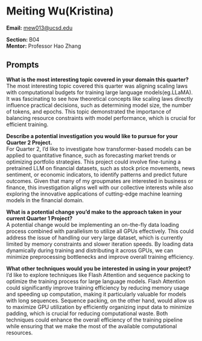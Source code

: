 # Meiting Wu(Kristina)
**Email:** mew013@ucsd.edu

**Section:** B04  
**Mentor:** Professor Hao Zhang

## Prompts

**What is the most interesting topic covered in your domain this quarter?**  
The most interesting topic covered this quarter was aligning scaling laws with computational budgets for training large language models(eg.LLaMA). It was fascinating to see how theoretical concepts like scaling laws directly influence practical decisions, such as determining model size, the number of tokens, and epochs. This topic demonstrated the importance of balancing resource constraints with model performance, which is crucial for efficient training.

**Describe a potential investigation you would like to pursue for your Quarter 2 Project.**  
For Quarter 2, I’d like to investigate how transformer-based models can be applied to quantitative finance, such as forecasting market trends or optimizing portfolio strategies. This project could involve fine-tuning a pretrained LLM on financial datasets, such as stock price movements, news sentiment, or economic indicators, to identify patterns and predict future outcomes. Given that many of my groupmates are interested in business or finance, this investigation aligns well with our collective interests while also exploring the innovative applications of cutting-edge machine learning models in the financial domain. 

**What is a potential change you’d make to the approach taken in your current Quarter 1 Project?**  
A potential change would be implementing an on-the-fly data loading process combined with parallelism to utilize all GPUs effectively. This could address the issue of handling our very large dataset, which is currently limited by memory constraints and slower iteration speeds. By loading data dynamically during training and distributing it across GPUs, we can minimize preprocessing bottlenecks and improve overall training efficiency.

**What other techniques would you be interested in using in your project?**  
I’d like to explore techniques like Flash Attention and sequence packing to optimize the training process for large language models. Flash Attention could significantly improve training efficiency by reducing memory usage and speeding up computation, making it particularly valuable for models with long sequences. Sequence packing, on the other hand, would allow us to maximize GPU utilization by efficiently organizing input data to minimize padding, which is crucial for reducing computational waste. Both techniques could enhance the overall efficiency of the training pipeline while ensuring that we make the most of the available computational resources.
